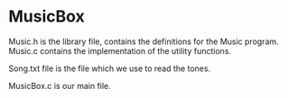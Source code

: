 # MusicBox

Music.h is the library file, contains the definitions for the Music program.
Music.c contains the implementation of the utility functions.

Song.txt file is the file which we use to read the tones.

MusicBox.c is our main file.
